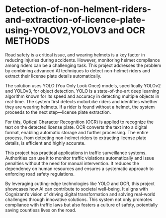 # Detection-of-non-helment-riders-and-extraction-of-licence-plate-using-YOLOV2,YOLOV3 and OCR METHODS


Road safety is a critical issue, and wearing helmets is a key factor in reducing injuries during accidents. However, monitoring helmet compliance among riders can be a challenging task. This project addresses the problem by combining advanced AI techniques to detect non-helmet riders and extract their license plate details automatically.

The solution uses YOLO (You Only Look Once) models, specifically YOLOv2 and YOLOv3, for object detection. YOLO is a state-of-the-art deep learning algorithm known for its speed and accuracy in detecting multiple objects in real-time. The system first detects motorbike riders and identifies whether they are wearing helmets. If a rider is found without a helmet, the system proceeds to the next step—license plate extraction.

For this, Optical Character Recognition (OCR) is applied to recognize the text on the detected license plate. OCR converts the text into a digital format, enabling automatic storage and further processing. The entire process, from detecting non-helmet riders to extracting license plate details, is efficient and highly accurate.

This project has practical applications in traffic surveillance systems. Authorities can use it to monitor traffic violations automatically and issue penalties without the need for manual intervention. It reduces the dependency on human resources and ensures a systematic approach to enforcing road safety regulations.

By leveraging cutting-edge technologies like YOLO and OCR, this project showcases how AI can contribute to societal well-being. It aligns with Cognizant’s vision of driving digital transformation and solving real-world challenges through innovative solutions. This system not only promotes compliance with traffic laws but also fosters a culture of safety, potentially saving countless lives on the road.
